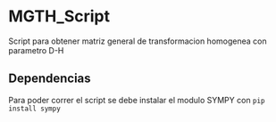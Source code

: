 # MGTH_Script
Script para obtener matriz general de transformacion homogenea con parametro D-H

## Dependencias
Para poder correr el script se debe instalar el modulo SYMPY con `pip install sympy`

